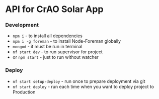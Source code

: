 # API for CrAO Solar App

### Development
- `npm i` - to install all dependencies
- `npm i -g foreman` - to install Node-Foreman globally
- `mongod` - it must be run in terminal
- `nf start dev` - to run supervisor for project
- or `npm start` - just to run without watcher

### Deploy
- `nf start setup-deploy` - run once to prepare deployment via git
- `nf start deploy` - run each time when you want to deploy project to Production